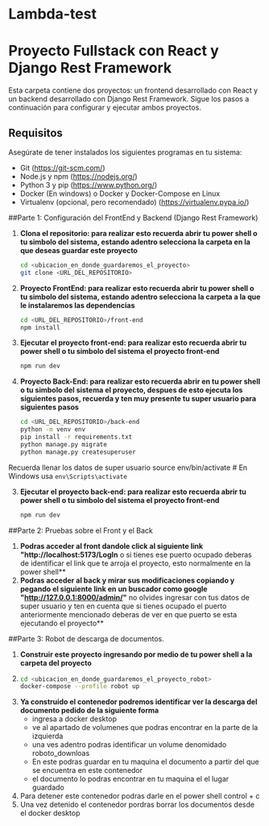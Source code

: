 # Lambda-test
# Proyecto Fullstack con React y Django Rest Framework

Esta carpeta contiene dos proyectos: un frontend desarrollado con React y un backend desarrollado con Django Rest Framework. Sigue los pasos a continuación para configurar y ejecutar ambos proyectos.

## Requisitos

Asegúrate de tener instalados los siguientes programas en tu sistema:

- Git (https://git-scm.com/)
- Node.js y npm (https://nodejs.org/)
- Python 3 y pip (https://www.python.org/)
- Docker (En windows) o Docker y Docker-Compose en Linux
- Virtualenv (opcional, pero recomendado) (https://virtualenv.pypa.io/)


##Parte 1: Configuración del FrontEnd y Backend  (Django Rest Framework)

1. **Clona el repositorio: para realizar esto recuerda abrir tu power shell o tu simbolo del sistema, estando adentro selecciona la carpeta en la que deseas guardar este proyecto**

   ```bash
   cd <ubicacion_en_donde_guardaremos_el_proyecto>
   git clone <URL_DEL_REPOSITORIO>
2. **Proyecto FrontEnd: para realizar esto recuerda abrir tu power shell o tu simbolo del sistema, estando adentro selecciona la carpeta a la que le instalaremos las dependencias**

   ```bash
   cd <URL_DEL_REPOSITORIO>/front-end
   npm install
3. **Ejecutar el proyecto front-end: para realizar esto recuerda abrir tu power shell o tu simbolo del sistema el proyecto front-end**

   ```bash
   npm run dev

4. **Proyecto Back-End: para realizar esto recuerda abrir en tu power shell o tu simbolo del sistema el proyecto, despues de esto ejecuta los siguientes pasos, recuerda y ten muy presente tu super usuario para siguientes pasos**

   ```bash
   cd <URL_DEL_REPOSITORIO>/back-end
   python -m venv env
   pip install -r requirements.txt
   python manage.py migrate
   python manage.py createsuperuser
   
Recuerda llenar los datos de super usuario
source env/bin/activate  # En Windows usa `env\Scripts\activate`

3. **Ejecutar el proyecto back-end: para realizar esto recuerda abrir tu power shell o tu simbolo del sistema el proyecto front-end**

   ```bash
   npm run dev

##Parte 2: Pruebas sobre el Front y el Back
1. **Podras acceder al front dandole click al siguiente link "http://localhost:5173/LogIn** o si tienes ese puerto ocupado deberas de identificar el link que te arroja el proyecto, esto normalmente en la power shell**
2. **Podras acceder al back y mirar sus modificaciones copiando y pegando el siguiente link en un buscador como google "http://127.0.0.1:8000/admin/"** no olvides ingresar con tus datos de super usuario y ten en cuenta que si tienes ocupado el puerto anteriormente mencionado deberas de ver en que puerto se esta ejecutando el proyecto**

##Parte 3: Robot de descarga de documentos.
1. **Construir este proyecto ingresando por medio de tu power shell a la carpeta del proyecto**
2. ```bash
   cd <ubicacion_en_donde_guardaremos_el_proyecto_robot>
   docker-compose --profile robot up
3. **Ya construido el contenedor podremos identificar ver la descarga del documento pedido de la siguiente forma**
   -  ingresa a docker desktop
   -  ve al apartado de volumenes que podras encontrar en la parte de la izquierda
   -  una ves adentro podras identificar un volume denomidado roboto_downloas
   -  En este podras guardar en tu maquina el documento a partir del que se encuentra en este contenedor
   -  el documento lo podras encontrar en tu maquina el el lugar guardado
4. Para detener este contenedor podras darle en el power shell control + c
5. Una vez detenido el contenedor pordras borrar los documentos desde el docker desktop
   
   


   
